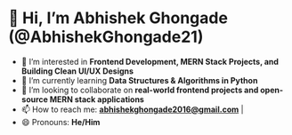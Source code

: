 # 👋 Hi, I’m Abhishek Ghongade (@AbhishekGhongade21)

- 👀 I’m interested in **Frontend Development, MERN Stack Projects, and Building Clean UI/UX Designs**
- 🌱 I’m currently learning **Data Structures & Algorithms in Python** 
- 💞️ I’m looking to collaborate on **real-world frontend projects and open-source MERN stack applications**
- 📫 How to reach me: **abhishekghongade2016@gmail.com** | 
- 😄 Pronouns: **He/Him**
  

<!---
AbhishekGhongade21/AbhishekGhongade21 is a ✨ special ✨ repository because its `README.md` (this file) appears on your GitHub profile.
You can click the Preview link to take a look at your changes.
--->
